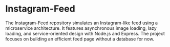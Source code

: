 # Instagram-Feed
The Instagram-Feed repository simulates an Instagram-like feed using a microservice architecture. It features asynchronous image loading, lazy loading, and service-oriented design with Node.js and Express. The project focuses on building an efficient feed page without a database for now.
